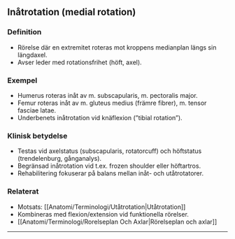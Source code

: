 ## Inåtrotation (medial rotation)

### Definition
- Rörelse där en extremitet roteras mot kroppens medianplan längs sin längdaxel.  
- Avser leder med rotationsfrihet (höft, axel).

### Exempel
- Humerus roteras inåt av m. subscapularis, m. pectoralis major.  
- Femur roteras inåt av m. gluteus medius (främre fibrer), m. tensor fasciae latae.  
- Underbenets inåtrotation vid knäflexion (”tibial rotation”).

### Klinisk betydelse
- Testas vid axelstatus (subscapularis, rotatorcuff) och höftstatus (trendelenburg, gånganalys).  
- Begränsad inåtrotation vid t.ex. frozen shoulder eller höftartros.  
- Rehabilitering fokuserar på balans mellan inåt- och utåtrotatorer.

### Relaterat
- Motsats: [[Anatomi/Terminologi/Utåtrotation|Utåtrotation]]  
- Kombineras med flexion/extension vid funktionella rörelser.  
- [[Anatomi/Terminologi/Rorelseplan Och Axlar|Rörelseplan och axlar]]  

---
